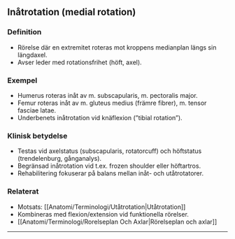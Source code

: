 ## Inåtrotation (medial rotation)

### Definition
- Rörelse där en extremitet roteras mot kroppens medianplan längs sin längdaxel.  
- Avser leder med rotationsfrihet (höft, axel).

### Exempel
- Humerus roteras inåt av m. subscapularis, m. pectoralis major.  
- Femur roteras inåt av m. gluteus medius (främre fibrer), m. tensor fasciae latae.  
- Underbenets inåtrotation vid knäflexion (”tibial rotation”).

### Klinisk betydelse
- Testas vid axelstatus (subscapularis, rotatorcuff) och höftstatus (trendelenburg, gånganalys).  
- Begränsad inåtrotation vid t.ex. frozen shoulder eller höftartros.  
- Rehabilitering fokuserar på balans mellan inåt- och utåtrotatorer.

### Relaterat
- Motsats: [[Anatomi/Terminologi/Utåtrotation|Utåtrotation]]  
- Kombineras med flexion/extension vid funktionella rörelser.  
- [[Anatomi/Terminologi/Rorelseplan Och Axlar|Rörelseplan och axlar]]  

---
